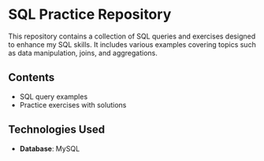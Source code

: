 # SQL Practice Repository

This repository contains a collection of SQL queries and exercises designed to enhance my SQL skills. It includes various examples covering topics such as data manipulation, joins, and aggregations.

## Contents
- SQL query examples
- Practice exercises with solutions

## Technologies Used
- **Database**: MySQL


   
